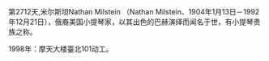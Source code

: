 第2712天,米尔斯坦Nathan Milstein （Nathan Milstein、1904年1月13日－1992年12月21日），俄裔美国小提琴家，以其出色的巴赫演绎而闻名于世，有小提琴贵族之称。
 
1998年：摩天大楼臺北101动工。 